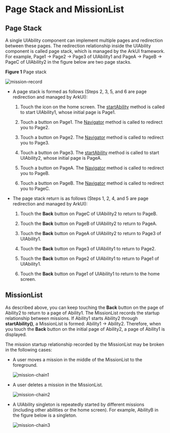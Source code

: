 # Page Stack and MissionList

<!--Kit: Ability Kit-->
<!--Subsystem: Ability-->
<!--Owner: @littlejerry1-->
<!--Designer: @ccllee1-->
<!--Tester: @lixueqing513-->
<!--Adviser: @huipeizi-->

## Page Stack

A single UIAbility component can implement multiple pages and redirection between these pages. The redirection relationship inside the UIAbility component is called page stack, which is managed by the ArkUI framework. For example, Page1 -&gt; Page2 -&gt; Page3 of UIAbility1 and PageA -&gt; PageB -&gt; PageC of UIAbility2 in the figure below are two page stacks.

**Figure 1** Page stack

![mission-record](figures/mission-record.png)

- A page stack is formed as follows (Steps 2, 3, 5, and 6 are page redirection and managed by ArkUI):
  1. Touch the icon on the home screen. The [startAbility](../reference/apis-ability-kit/js-apis-inner-application-uiAbilityContext.md#startability) method is called to start UIAbility1, whose initial page is Page1.

  2. Touch a button on Page1. The [Navigator](../reference/apis-arkui/arkui-ts/ts-container-navigator.md) method is called to redirect you to Page2.

  3. Touch a button on Page2. The [Navigator](../reference/apis-arkui/arkui-ts/ts-container-navigator.md) method is called to redirect you to Page3.

  4. Touch a button on Page3. The [startAbility](../reference/apis-ability-kit/js-apis-inner-application-uiAbilityContext.md#startability) method is called to start UIAbility2, whose initial page is PageA.

  5. Touch a button on PageA. The [Navigator](../reference/apis-arkui/arkui-ts/ts-container-navigator.md) method is called to redirect you to PageB.

  6. Touch a button on PageB. The [Navigator](../reference/apis-arkui/arkui-ts/ts-container-navigator.md) method is called to redirect you to PageC.

- The page stack return is as follows (Steps 1, 2, 4, and 5 are page redirection and managed by ArkUI):
  1. Touch the **Back** button on PageC of UIAbility2 to return to PageB.

  2. Touch the **Back** button on PageB of UIAbility2 to return to PageA.

  3. Touch the **Back** button on PageA of UIAbility2 to return to Page3 of UIAbility1.

  4. Touch the **Back** button on Page3 of UIAbility1 to return to Page2.

  5. Touch the **Back** button on Page2 of UIAbility1 to return to Page1 of UIAbility1.

  6. Touch the **Back** button on Page1 of UIAbility1 to return to the home screen.


## MissionList

As described above, you can keep touching the **Back** button on the page of Ability2 to return to a page of Ability1. The MissionList records the startup relationship between missions. If Ability1 starts Ability2 through **startAbility()**, a MissionList is formed: Ability1 -> Ability2. Therefore, when you touch the **Back** button on the initial page of Ability2, a page of Ability1 is displayed.

The mission startup relationship recorded by the MissionList may be broken in the following cases:

- A user moves a mission in the middle of the MissionList to the foreground.

  ![mission-chain1](figures/mission-chain1.png)

- A user deletes a mission in the MissionList.

  ![mission-chain2](figures/mission-chain2.png)

- A UIAbility singleton is repeatedly started by different missions (including other abilities or the home screen). For example, AbilityB in the figure below is a singleton.

  ![mission-chain3](figures/mission-chain3.png)
